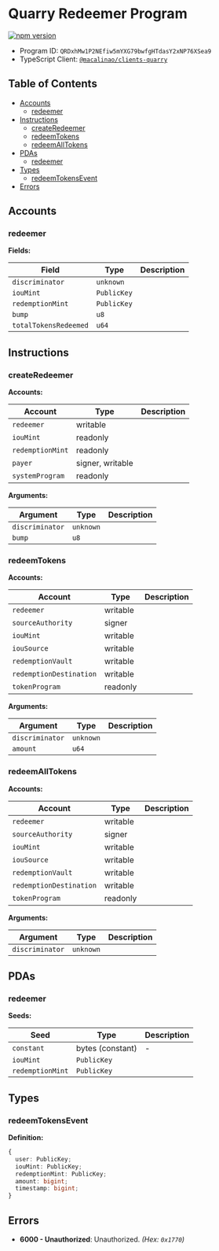 # Quarry Redeemer Program

[![npm version](https://badge.fury.io/js/%40macalinao%2Fclients-quarry.svg)](https://www.npmjs.com/package/%40macalinao%2Fclients-quarry)

- Program ID: `QRDxhMw1P2NEfiw5mYXG79bwfgHTdasY2xNP76XSea9`
- TypeScript Client: [`@macalinao/clients-quarry`](https://www.npmjs.com/package/@macalinao/clients-quarry)

## Table of Contents

- [Accounts](#accounts)
  - [redeemer](#redeemer)
- [Instructions](#instructions)
  - [createRedeemer](#createRedeemer)
  - [redeemTokens](#redeemTokens)
  - [redeemAllTokens](#redeemAllTokens)
- [PDAs](#pdas)
  - [redeemer](#redeemer)
- [Types](#types)
  - [redeemTokensEvent](#redeemTokensEvent)
- [Errors](#errors)

## Accounts

### redeemer

**Fields:**

| Field                 | Type        | Description |
| --------------------- | ----------- | ----------- |
| `discriminator`       | `unknown`   |             |
| `iouMint`             | `PublicKey` |             |
| `redemptionMint`      | `PublicKey` |             |
| `bump`                | `u8`        |             |
| `totalTokensRedeemed` | `u64`       |             |

## Instructions

### createRedeemer

**Accounts:**

| Account          | Type             | Description |
| ---------------- | ---------------- | ----------- |
| `redeemer`       | writable         |             |
| `iouMint`        | readonly         |             |
| `redemptionMint` | readonly         |             |
| `payer`          | signer, writable |             |
| `systemProgram`  | readonly         |             |

**Arguments:**

| Argument        | Type      | Description |
| --------------- | --------- | ----------- |
| `discriminator` | `unknown` |             |
| `bump`          | `u8`      |             |

### redeemTokens

**Accounts:**

| Account                 | Type     | Description |
| ----------------------- | -------- | ----------- |
| `redeemer`              | writable |             |
| `sourceAuthority`       | signer   |             |
| `iouMint`               | writable |             |
| `iouSource`             | writable |             |
| `redemptionVault`       | writable |             |
| `redemptionDestination` | writable |             |
| `tokenProgram`          | readonly |             |

**Arguments:**

| Argument        | Type      | Description |
| --------------- | --------- | ----------- |
| `discriminator` | `unknown` |             |
| `amount`        | `u64`     |             |

### redeemAllTokens

**Accounts:**

| Account                 | Type     | Description |
| ----------------------- | -------- | ----------- |
| `redeemer`              | writable |             |
| `sourceAuthority`       | signer   |             |
| `iouMint`               | writable |             |
| `iouSource`             | writable |             |
| `redemptionVault`       | writable |             |
| `redemptionDestination` | writable |             |
| `tokenProgram`          | readonly |             |

**Arguments:**

| Argument        | Type      | Description |
| --------------- | --------- | ----------- |
| `discriminator` | `unknown` |             |

## PDAs

### redeemer

**Seeds:**

| Seed             | Type             | Description |
| ---------------- | ---------------- | ----------- |
| `constant`       | bytes (constant) | -           |
| `iouMint`        | `PublicKey`      |             |
| `redemptionMint` | `PublicKey`      |             |

## Types

### redeemTokensEvent

**Definition:**

```typescript
{
  user: PublicKey;
  iouMint: PublicKey;
  redemptionMint: PublicKey;
  amount: bigint;
  timestamp: bigint;
}
```

## Errors

- **6000 - Unauthorized**: Unauthorized. _(Hex: `0x1770`)_
